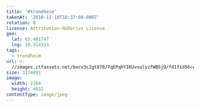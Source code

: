 ```yaml
---
title: '#trondheim'
takenAt: '2018-11-10T10:37:08.000Z'
rotation: 0
license: Attribution-NoDerivs License
geo:
  lat: 63.401747
  lng: 10.314333
tags:
  - trondheim
url: >-
  //images.ctfassets.net/bncv3c2gt878/7qEPqhYIKUvoulyzfWB5jQ/fd1f1d56cef56a945969fa4e02d51e2f/trondheim_44898435465_o
size: 3174091
image:
  width: 2268
  height: 4032
contentType: image/jpeg
---
```


